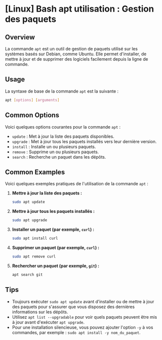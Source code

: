 # [Linux] Bash apt utilisation : Gestion des paquets

## Overview
La commande `apt` est un outil de gestion de paquets utilisé sur les systèmes basés sur Debian, comme Ubuntu. Elle permet d'installer, de mettre à jour et de supprimer des logiciels facilement depuis la ligne de commande.

## Usage
La syntaxe de base de la commande `apt` est la suivante :

```bash
apt [options] [arguments]
```

## Common Options
Voici quelques options courantes pour la commande `apt` :

- `update` : Met à jour la liste des paquets disponibles.
- `upgrade` : Met à jour tous les paquets installés vers leur dernière version.
- `install` : Installe un ou plusieurs paquets.
- `remove` : Supprime un ou plusieurs paquets.
- `search` : Recherche un paquet dans les dépôts.

## Common Examples
Voici quelques exemples pratiques de l'utilisation de la commande `apt` :

1. **Mettre à jour la liste des paquets :**
   ```bash
   sudo apt update
   ```

2. **Mettre à jour tous les paquets installés :**
   ```bash
   sudo apt upgrade
   ```

3. **Installer un paquet (par exemple, `curl`) :**
   ```bash
   sudo apt install curl
   ```

4. **Supprimer un paquet (par exemple, `curl`) :**
   ```bash
   sudo apt remove curl
   ```

5. **Rechercher un paquet (par exemple, `git`) :**
   ```bash
   apt search git
   ```

## Tips
- Toujours exécuter `sudo apt update` avant d'installer ou de mettre à jour des paquets pour s'assurer que vous disposez des dernières informations sur les dépôts.
- Utilisez `apt list --upgradable` pour voir quels paquets peuvent être mis à jour avant d'exécuter `apt upgrade`.
- Pour une installation silencieuse, vous pouvez ajouter l'option `-y` à vos commandes, par exemple : `sudo apt install -y nom_du_paquet`.